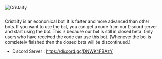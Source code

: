 ![Cristaify](https://i.hizliresim.com/36pry3t.png)

##
Cristaify is an economical bot. It is faster and more advanced than other bots. If you want to use the bot, you can get a code from our Discord server and start using the bot. This is because our bot is still in closed beta. Only users who have received the code can use this bot. (Whenever the bot is completely finished then the closed beta will be discontinued.)
- Discord Server : https://discord.gg/DNWK4FBAzY
